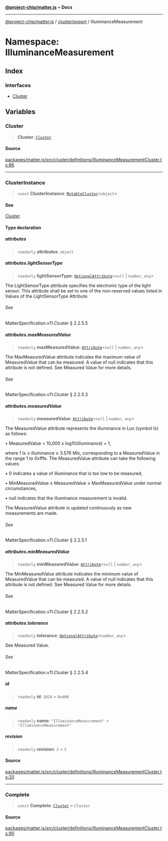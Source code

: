 [**@project-chip/matter.js**](../../../../README.md) • **Docs**

***

[@project-chip/matter.js](../../../../modules.md) / [cluster/export](../../README.md) / IlluminanceMeasurement

# Namespace: IlluminanceMeasurement

## Index

### Interfaces

- [Cluster](interfaces/Cluster.md)

## Variables

### Cluster

> **Cluster**: [`Cluster`](interfaces/Cluster.md)

#### Source

[packages/matter.js/src/cluster/definitions/IlluminanceMeasurementCluster.ts:86](https://github.com/project-chip/matter.js/blob/7a8cbb56b87d4ccf34bec5a9a95ab40a1711324f/packages/matter.js/src/cluster/definitions/IlluminanceMeasurementCluster.ts#L86)

***

### ClusterInstance

> `const` **ClusterInstance**: [`MutableCluster`](../../interfaces/MutableCluster.md)\<`object`\>

#### See

[Cluster](README.md#cluster)

#### Type declaration

##### attributes

> `readonly` **attributes**: `object`

##### attributes.lightSensorType

> `readonly` **lightSensorType**: [`OptionalAttribute`](../../interfaces/OptionalAttribute.md)\<`null` \| `number`, `any`\>

The LightSensorType attribute specifies the electronic type of the light sensor. This attribute shall be
set to one of the non-reserved values listed in Values of the LightSensorType Attribute.

###### See

MatterSpecification.v11.Cluster § 2.2.5.5

##### attributes.maxMeasuredValue

> `readonly` **maxMeasuredValue**: [`Attribute`](../../interfaces/Attribute.md)\<`null` \| `number`, `any`\>

The MaxMeasuredValue attribute indicates the maximum value of MeasuredValue that can be measured. A
value of null indicates that this attribute is not defined. See Measured Value for more details.

###### See

MatterSpecification.v11.Cluster § 2.2.5.3

##### attributes.measuredValue

> `readonly` **measuredValue**: [`Attribute`](../../interfaces/Attribute.md)\<`null` \| `number`, `any`\>

The MeasuredValue attribute represents the illuminance in Lux (symbol lx) as follows:

  • MeasuredValue = 10,000 x log10(illuminance) + 1,

where 1 lx ≤ illuminance ≤ 3.576 Mlx, corresponding to a MeasuredValue in the range 1 to 0xfffe. The
MeasuredValue attribute can take the following values:

  • 0 indicates a value of illuminance that is too low to be measured,

  • MinMeasuredValue ≤ MeasuredValue ≤ MaxMeasuredValue under normal circumstances,

  • null indicates that the illuminance measurement is invalid.

The MeasuredValue attribute is updated continuously as new measurements are made.

###### See

MatterSpecification.v11.Cluster § 2.2.5.1

##### attributes.minMeasuredValue

> `readonly` **minMeasuredValue**: [`Attribute`](../../interfaces/Attribute.md)\<`null` \| `number`, `any`\>

The MinMeasuredValue attribute indicates the minimum value of MeasuredValue that can be measured. A
value of null indicates that this attribute is not defined. See Measured Value for more details.

###### See

MatterSpecification.v11.Cluster § 2.2.5.2

##### attributes.tolerance

> `readonly` **tolerance**: [`OptionalAttribute`](../../interfaces/OptionalAttribute.md)\<`number`, `any`\>

See Measured Value.

###### See

MatterSpecification.v11.Cluster § 2.2.5.4

##### id

> `readonly` **id**: `1024` = `0x400`

##### name

> `readonly` **name**: `"IlluminanceMeasurement"` = `"IlluminanceMeasurement"`

##### revision

> `readonly` **revision**: `3` = `3`

#### Source

[packages/matter.js/src/cluster/definitions/IlluminanceMeasurementCluster.ts:20](https://github.com/project-chip/matter.js/blob/7a8cbb56b87d4ccf34bec5a9a95ab40a1711324f/packages/matter.js/src/cluster/definitions/IlluminanceMeasurementCluster.ts#L20)

***

### Complete

> `const` **Complete**: [`Cluster`](interfaces/Cluster.md) = `Cluster`

#### Source

[packages/matter.js/src/cluster/definitions/IlluminanceMeasurementCluster.ts:90](https://github.com/project-chip/matter.js/blob/7a8cbb56b87d4ccf34bec5a9a95ab40a1711324f/packages/matter.js/src/cluster/definitions/IlluminanceMeasurementCluster.ts#L90)
